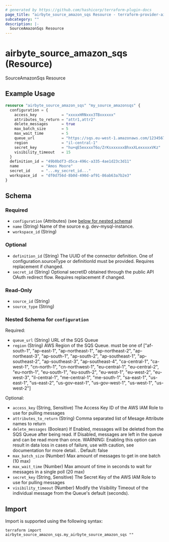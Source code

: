 ```yaml
---
# generated by https://github.com/hashicorp/terraform-plugin-docs
page_title: "airbyte_source_amazon_sqs Resource - terraform-provider-airbyte"
subcategory: ""
description: |-
  SourceAmazonSqs Resource
---
```


# airbyte_source_amazon_sqs (Resource)

SourceAmazonSqs Resource

## Example Usage

```terraform
resource "airbyte_source_amazon_sqs" "my_source_amazonsqs" {
  configuration = {
    access_key           = "xxxxxHRNxxx3TBxxxxxx"
    attributes_to_return = "attr1,attr2"
    delete_messages      = true
    max_batch_size       = 5
    max_wait_time        = 5
    queue_url            = "https://sqs.eu-west-1.amazonaws.com/1234567890/my-example-queue"
    region               = "il-central-1"
    secret_key           = "hu+qE5exxxxT6o/ZrKsxxxxxxBhxxXLexxxxxVKz"
    visibility_timeout   = 15
  }
  definition_id = "49b0bdf3-d5ca-496c-a335-4ae1d23c3d11"
  name          = "Amos Moore"
  secret_id     = "...my_secret_id..."
  workspace_id  = "df0d756d-8b0d-490d-af91-86ab63a7b2e3"
}
```

<!-- schema generated by tfplugindocs -->
## Schema

### Required

- `configuration` (Attributes) (see [below for nested schema](#nestedatt--configuration))
- `name` (String) Name of the source e.g. dev-mysql-instance.
- `workspace_id` (String)

### Optional

- `definition_id` (String) The UUID of the connector definition. One of configuration.sourceType or definitionId must be provided. Requires replacement if changed.
- `secret_id` (String) Optional secretID obtained through the public API OAuth redirect flow. Requires replacement if changed.

### Read-Only

- `source_id` (String)
- `source_type` (String)

<a id="nestedatt--configuration"></a>
### Nested Schema for `configuration`

Required:

- `queue_url` (String) URL of the SQS Queue
- `region` (String) AWS Region of the SQS Queue. must be one of ["af-south-1", "ap-east-1", "ap-northeast-1", "ap-northeast-2", "ap-northeast-3", "ap-south-1", "ap-south-2", "ap-southeast-1", "ap-southeast-2", "ap-southeast-3", "ap-southeast-4", "ca-central-1", "ca-west-1", "cn-north-1", "cn-northwest-1", "eu-central-1", "eu-central-2", "eu-north-1", "eu-south-1", "eu-south-2", "eu-west-1", "eu-west-2", "eu-west-3", "il-central-1", "me-central-1", "me-south-1", "sa-east-1", "us-east-1", "us-east-2", "us-gov-east-1", "us-gov-west-1", "us-west-1", "us-west-2"]

Optional:

- `access_key` (String, Sensitive) The Access Key ID of the AWS IAM Role to use for pulling messages
- `attributes_to_return` (String) Comma separated list of Mesage Attribute names to return
- `delete_messages` (Boolean) If Enabled, messages will be deleted from the SQS Queue after being read. If Disabled, messages are left in the queue and can be read more than once. WARNING: Enabling this option can result in data loss in cases of failure, use with caution, see documentation for more detail. . Default: false
- `max_batch_size` (Number) Max amount of messages to get in one batch (10 max)
- `max_wait_time` (Number) Max amount of time in seconds to wait for messages in a single poll (20 max)
- `secret_key` (String, Sensitive) The Secret Key of the AWS IAM Role to use for pulling messages
- `visibility_timeout` (Number) Modify the Visibility Timeout of the individual message from the Queue's default (seconds).

## Import

Import is supported using the following syntax:

```shell
terraform import airbyte_source_amazon_sqs.my_airbyte_source_amazon_sqs ""
```
